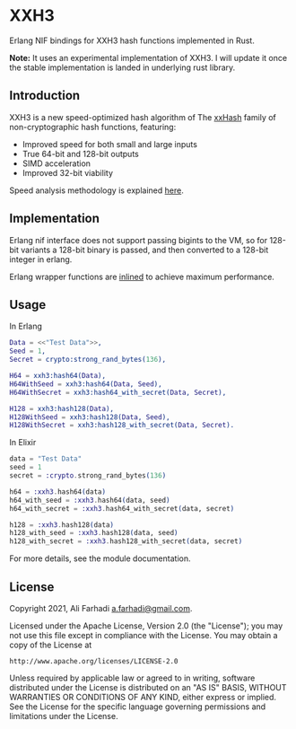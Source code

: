 # XXH3

Erlang NIF bindings for XXH3 hash functions implemented in Rust.

**Note:** It uses an experimental implementation of XXH3. I will update
it once the stable implementation is landed in underlying rust library.

## Introduction

XXH3 is a new speed-optimized hash algorithm of The [xxHash](https://cyan4973.github.io/xxHash/)
family of non-cryptographic hash functions, featuring:

  - Improved speed for both small and large inputs
  - True 64-bit and 128-bit outputs
  - SIMD acceleration
  - Improved 32-bit viability

Speed analysis methodology is explained [here](https://fastcompression.blogspot.com/2019/03/presenting-xxh3.html).

## Implementation

Erlang nif interface does not support passing bigints to the VM, so for 128-bit variants
a 128-bit binary is passed, and then converted to a 128-bit integer in erlang.

Erlang wrapper functions are [inlined](https://erlang.org/doc/man/compile.html#inlining) to
achieve maximum performance.

## Usage

In Erlang

```erlang
Data = <<"Test Data">>,
Seed = 1,
Secret = crypto:strong_rand_bytes(136),

H64 = xxh3:hash64(Data),
H64WithSeed = xxh3:hash64(Data, Seed),
H64WithSecret = xxh3:hash64_with_secret(Data, Secret),

H128 = xxh3:hash128(Data),
H128WithSeed = xxh3:hash128(Data, Seed),
H128WithSecret = xxh3:hash128_with_secret(Data, Secret).
```

In Elixir

```elixir
data = "Test Data"
seed = 1
secret = :crypto.strong_rand_bytes(136)

h64 = :xxh3.hash64(data)
h64_with_seed = :xxh3.hash64(data, seed)
h64_with_secret = :xxh3.hash64_with_secret(data, secret)

h128 = :xxh3.hash128(data)
h128_with_seed = :xxh3.hash128(data, seed)
h128_with_secret = :xxh3.hash128_with_secret(data, secret)
```

For more details, see the module documentation.

## License

Copyright 2021, Ali Farhadi <a.farhadi@gmail.com>.

Licensed under the Apache License, Version 2.0 (the "License");
you may not use this file except in compliance with the License.
You may obtain a copy of the License at

    http://www.apache.org/licenses/LICENSE-2.0

Unless required by applicable law or agreed to in writing, software
distributed under the License is distributed on an "AS IS" BASIS,
WITHOUT WARRANTIES OR CONDITIONS OF ANY KIND, either express or implied.
See the License for the specific language governing permissions and
limitations under the License.
